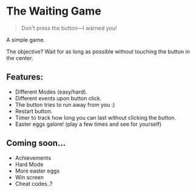 # The Waiting Game

> Don't press the button—I warned you!

A simple game.

The objective? Wait for as long as possible without touching the button in the center.

## Features:
- Different Modes (easy/hard).
- Different events upon button click.
- The button tries to run away from you :)
- Restart button.
- Timer to track how long you can last without clicking the button.
- Easter eggs galore! (play a few times and see for yourself)

## Coming soon...
- Achievements
- Hard Mode
- More easter eggs
- Win screen
- Cheat codes..?
